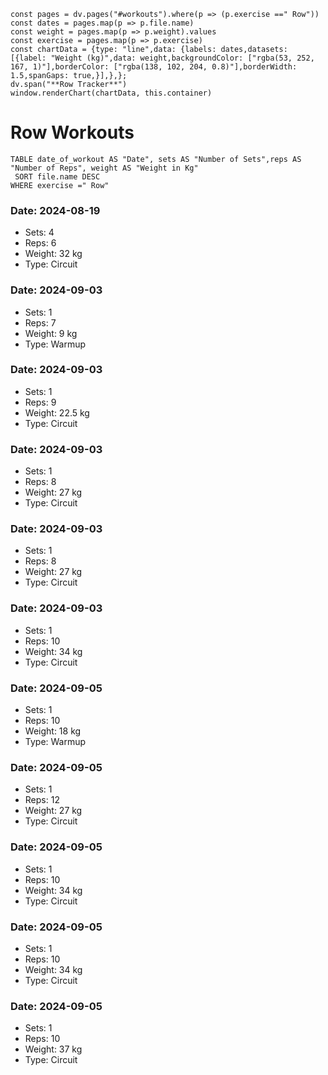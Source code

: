 ```dataviewjs
const pages = dv.pages("#workouts").where(p => (p.exercise ==" Row"))
const dates = pages.map(p => p.file.name)
const weight = pages.map(p => p.weight).values
const exercise = pages.map(p => p.exercise)
const chartData = {type: "line",data: {labels: dates,datasets: [{label: "Weight (kg)",data: weight,backgroundColor: ["rgba(53, 252, 167, 1)"],borderColor: ["rgba(138, 102, 204, 0.8)"],borderWidth: 1.5,spanGaps: true,}],},};
dv.span("**Row Tracker**")
window.renderChart(chartData, this.container)
```
# Row Workouts

```dataview 
TABLE date_of_workout AS "Date", sets AS "Number of Sets",reps AS "Number of Reps", weight AS "Weight in Kg" 
 SORT file.name DESC 
WHERE exercise =" Row"
```
### Date: 2024-08-19
- Sets: 4
- Reps: 6
- Weight: 32 kg
- Type: Circuit

### Date: 2024-09-03
- Sets: 1
- Reps: 7
- Weight: 9 kg
- Type: Warmup

### Date: 2024-09-03
- Sets: 1
- Reps: 9
- Weight: 22.5 kg
- Type: Circuit

### Date: 2024-09-03
- Sets: 1
- Reps: 8
- Weight: 27 kg
- Type: Circuit

### Date: 2024-09-03
- Sets: 1
- Reps: 8
- Weight: 27 kg
- Type: Circuit

### Date: 2024-09-03
- Sets: 1
- Reps: 10
- Weight: 34 kg
- Type: Circuit

### Date: 2024-09-05
- Sets: 1
- Reps: 10
- Weight: 18 kg
- Type: Warmup

### Date: 2024-09-05
- Sets: 1
- Reps: 12
- Weight: 27 kg
- Type: Circuit

### Date: 2024-09-05
- Sets: 1
- Reps: 10
- Weight: 34 kg
- Type: Circuit

### Date: 2024-09-05
- Sets: 1
- Reps: 10
- Weight: 34 kg
- Type: Circuit

### Date: 2024-09-05
- Sets: 1
- Reps: 10
- Weight: 37 kg
- Type: Circuit

